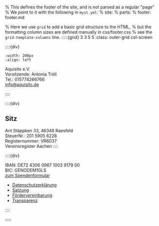 % This defines the footer of the site, and is not parsed as a regular "page"
% We point to it with the following in `myst.yml`:
% site:
% parts:
% footer: footer.md

% Here we use `grid` to add a basic grid structure to the HTML,
% but the formatting column sizes are defined manually in css/footer.css
% see the `grid-template-columns` line.
:::::{grid} 3 3 5 5
:class: outer-grid col-screen

<!-- Project description -->

::::{div}

```{image} images/Logo21_dark_ohneHintergrund.svg
:width: 200px
:align: left
```

Aquisito e.V.\
Vorsitzende: Antonia Tröll\
Tel.: 015774266766\
info@aquisito.de

::::

<!-- Spacer between project description and links columns -->

::::{div}
## Sitz
Ant Stäppken 33, 46348 Raesfeld\
SteuerNr.: 201 5905 6228\
Registernummer: VR6037\
Vereinsregister Aachen 
::::

::::{div}

IBAN: DE72 4306 0967 1003 9179 00\
BIC: GENODEM1GLS\
[zum Spendenformular](donations)


- [Datenschutzerklärung](datenschutz)
- [Satzung](satzung)
- [Fördervereinbarung](foerdervereinbarung)
- [Transparenz](transparenz)


::::

:::::
